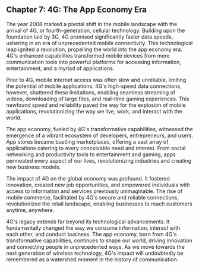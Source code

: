 ## Chapter 7: 4G: The App Economy Era

The year 2008 marked a pivotal shift in the mobile landscape with the arrival of 4G, or fourth-generation, cellular technology. Building upon the foundation laid by 3G, 4G promised significantly faster data speeds, ushering in an era of unprecedented mobile connectivity. This technological leap ignited a revolution, propelling the world into the app economy era. 4G's enhanced capabilities transformed mobile devices from mere communication tools into powerful platforms for accessing information, entertainment, and a myriad of applications.

Prior to 4G, mobile internet access was often slow and unreliable, limiting the potential of mobile applications. 4G's high-speed data connections, however, shattered these limitations, enabling seamless streaming of videos, downloading of large files, and real-time gaming experiences. This newfound speed and reliability paved the way for the explosion of mobile applications, revolutionizing the way we live, work, and interact with the world.

The app economy, fueled by 4G's transformative capabilities, witnessed the emergence of a vibrant ecosystem of developers, entrepreneurs, and users. App stores became bustling marketplaces, offering a vast array of applications catering to every conceivable need and interest. From social networking and productivity tools to entertainment and gaming, apps permeated every aspect of our lives, revolutionizing industries and creating new business models.

The impact of 4G on the global economy was profound. It fostered innovation, created new job opportunities, and empowered individuals with access to information and services previously unimaginable. The rise of mobile commerce, facilitated by 4G's secure and reliable connections, revolutionized the retail landscape, enabling businesses to reach customers anytime, anywhere.

4G's legacy extends far beyond its technological advancements. It fundamentally changed the way we consume information, interact with each other, and conduct business. The app economy, born from 4G's transformative capabilities, continues to shape our world, driving innovation and connecting people in unprecedented ways. As we move towards the next generation of wireless technology, 4G's impact will undoubtedly be remembered as a watershed moment in the history of communication.